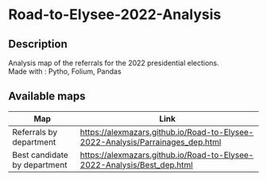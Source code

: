 # Road-to-Elysee-2022-Analysis

## Description
Analysis map of the referrals for the 2022 presidential elections.  
Made with : Pytho, Folium, Pandas

## Available maps
| Map | Link |
| ------ | ------ |
| Referrals by department | https://alexmazars.github.io/Road-to-Elysee-2022-Analysis/Parrainages_dep.html |
| Best candidate by department | https://alexmazars.github.io/Road-to-Elysee-2022-Analysis/Best_dep.html |
